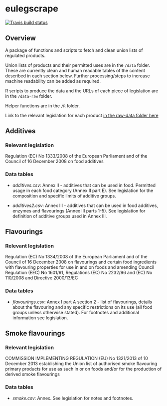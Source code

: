 # eulegscrape

<!-- badges: start -->
[![Travis build status](https://travis-ci.org/helen-food/eulegscrape.svg?branch=master)](https://travis-ci.org/helen-food/eulegscrape)
<!-- badges: end -->

## Overview

A package of functions and scripts to fetch and clean union lists of regulated products.

Union lists of products and their permitted uses are in the `/data` folder. These are currently clean and human readable tables of the content described in each section below. Further processing/steps to increase machine readability can be added as required.

R scripts to produce the data and the URLs of each piece of legislation are in the `/data-raw` folder.

Helper functions are in the `/R` folder.

Link to the relevant legislation for each product [in the raw-data folder here](https://github.com/helen-food/eulegscrape/blob/master/data-raw/legislation-urls.csv)

## Additives

### Relevant legislation

Regulation (EC) No 1333/2008 of the European Parliament and of the Council of 16 December 2008 on food additives 

### Data tables

* *additives.csv*: Annex II - additives that can be used in food. Permitted usage in each food category (Annex II part E). See legislation for the composition and specific limits of additive groups.

* *additives2.csv*: Annex III - additives that can be used in food additives, enzymes and flavourings (Annex III parts 1-5). See legislation for definition of additive groups used in Annex III.

## Flavourings

### Relevant legislation

Regulation (EC) No 1334/2008 of the European Parliament and of the Council of 16 December 2008 on flavourings and certain food ingredients with flavouring properties for use in and on foods and amending Council Regulation (EEC) No 1601/91, Regulations (EC) No 2232/96 and (EC) No 110/2008 and Directive 2000/13/EC

### Data tables

* *flavourings.csv*: Annex I part A section 2 - list of flavourings, details about the flavouring and any specific restrictions on its use (all food groups unless otherwise stated). For footnotes and additional information see legislation.

## Smoke flavourings

### Relevant legislation

COMMISSION IMPLEMENTING REGULATION (EU) No 1321/2013 of 10 December 2013 
establishing the Union list of authorised smoke flavouring primary products 
for use as such in or on foods and/or for the production of derived smoke flavourings

### Data tables

* *smoke.csv*: Annex. See legislation for notes and footnotes.
